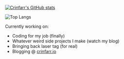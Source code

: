 [![Crinfarr's GitHub stats](https://github-readme-stats.vercel.app/api?username=crinfarr&count_private=true&show_icons=true&theme=dark)](https://github.com/anuraghazra/github-readme-stats)

![Top Langs](https://api.githubtrends.io/user/svg/Crinfarr/langs?time_range=one_year&include_private=True&loc_metric=changed&theme=dark)

Currently working on:
* Coding for my job (finally)
* Whatever weird side projects I make (watch my blog)
* Bringing back laser tag (for real)
* Blogging @ [crinfarr.io](https://crinfarr.io)
